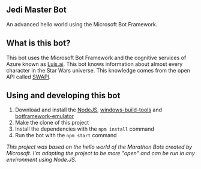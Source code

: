 ## Jedi Master Bot

An advanced hello world using the Microsoft Bot Framework.

## What is this bot?

This bot uses the Microsoft Bot Framework and the cognitive services of Azure known as [Luis.ai](https://www.luis.ai/). This bot knows information about almost every character in the Star Wars universe. This knowledge comes from the open API called [SWAPI](https://swapi.co/).

## Using and developing this bot

1. Download and install the [NodeJS](https://nodejs.org/), [windows-build-tools](https://github.com/felixrieseberg/windows-build-tools) and [botframework-emulator](https://emulator.botframework.com/)
1. Make the clone of this project
1. Install the dependencies with the `npm install` command
1. Run the bot with the `npm start` command 

*This project was based on the hello world of the Marathon Bots created by Microsoft. I'm adapting the project to be more "open" and can be run in any environment using Node.JS.*
